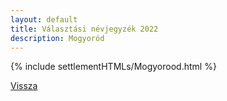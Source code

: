 ```yaml
---
layout: default
title: Választási névjegyzék 2022
description: Mogyoród
---
```


{% include settlementHTMLs/Mogyorood.html %}

[Vissza](./)
